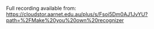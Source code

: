 

Full recording available from: https://cloudstor.aarnet.edu.au/plus/s/Fsoi5Dm0AJ1JvYU?path=%2FMake%20you%20own%20recognizer
